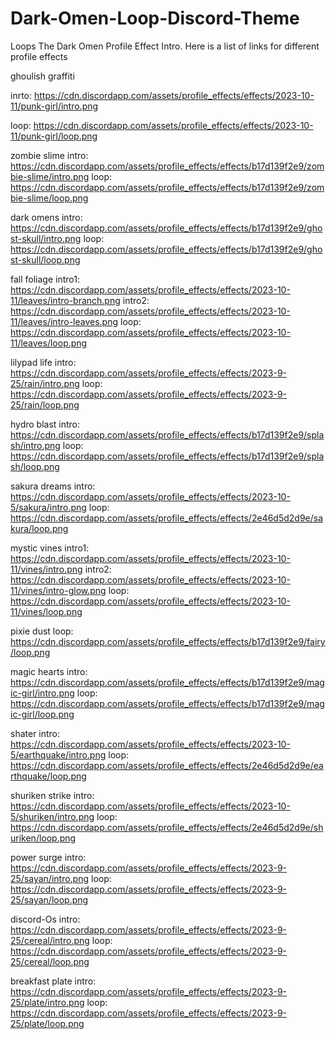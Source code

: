 # Dark-Omen-Loop-Discord-Theme
Loops The Dark Omen Profile Effect Intro.
Here is a list of links for different profile effects


ghoulish graffiti

inrto: https://cdn.discordapp.com/assets/profile_effects/effects/2023-10-11/punk-girl/intro.png

loop: https://cdn.discordapp.com/assets/profile_effects/effects/2023-10-11/punk-girl/loop.png

zombie slime
intro: https://cdn.discordapp.com/assets/profile_effects/effects/b17d139f2e9/zombie-slime/intro.png
loop: https://cdn.discordapp.com/assets/profile_effects/effects/b17d139f2e9/zombie-slime/loop.png

dark omens
intro: https://cdn.discordapp.com/assets/profile_effects/effects/b17d139f2e9/ghost-skull/intro.png
loop: https://cdn.discordapp.com/assets/profile_effects/effects/b17d139f2e9/ghost-skull/loop.png

fall foliage
intro1: https://cdn.discordapp.com/assets/profile_effects/effects/2023-10-11/leaves/intro-branch.png
intro2: https://cdn.discordapp.com/assets/profile_effects/effects/2023-10-11/leaves/intro-leaves.png
loop: https://cdn.discordapp.com/assets/profile_effects/effects/2023-10-11/leaves/loop.png

lilypad life
intro: https://cdn.discordapp.com/assets/profile_effects/effects/2023-9-25/rain/intro.png
loop: https://cdn.discordapp.com/assets/profile_effects/effects/2023-9-25/rain/loop.png

hydro blast
intro: https://cdn.discordapp.com/assets/profile_effects/effects/b17d139f2e9/splash/intro.png
loop: https://cdn.discordapp.com/assets/profile_effects/effects/b17d139f2e9/splash/loop.png

sakura dreams
intro: https://cdn.discordapp.com/assets/profile_effects/effects/2023-10-5/sakura/intro.png
loop: https://cdn.discordapp.com/assets/profile_effects/effects/2e46d5d2d9e/sakura/loop.png

mystic vines
intro1: https://cdn.discordapp.com/assets/profile_effects/effects/2023-10-11/vines/intro.png
intro2: https://cdn.discordapp.com/assets/profile_effects/effects/2023-10-11/vines/intro-glow.png
loop: https://cdn.discordapp.com/assets/profile_effects/effects/2023-10-11/vines/loop.png

pixie dust
loop: https://cdn.discordapp.com/assets/profile_effects/effects/b17d139f2e9/fairy/loop.png

magic hearts
intro: https://cdn.discordapp.com/assets/profile_effects/effects/b17d139f2e9/magic-girl/intro.png
loop: https://cdn.discordapp.com/assets/profile_effects/effects/b17d139f2e9/magic-girl/loop.png

shater
intro: https://cdn.discordapp.com/assets/profile_effects/effects/2023-10-5/earthquake/intro.png
loop: https://cdn.discordapp.com/assets/profile_effects/effects/2e46d5d2d9e/earthquake/loop.png

shuriken strike
intro: https://cdn.discordapp.com/assets/profile_effects/effects/2023-10-5/shuriken/intro.png
loop: https://cdn.discordapp.com/assets/profile_effects/effects/2e46d5d2d9e/shuriken/loop.png

power surge
intro: https://cdn.discordapp.com/assets/profile_effects/effects/2023-9-25/sayan/intro.png
loop: https://cdn.discordapp.com/assets/profile_effects/effects/2023-9-25/sayan/loop.png

discord-Os
intro: https://cdn.discordapp.com/assets/profile_effects/effects/2023-9-25/cereal/intro.png
loop: https://cdn.discordapp.com/assets/profile_effects/effects/2023-9-25/cereal/loop.png

breakfast plate
intro: https://cdn.discordapp.com/assets/profile_effects/effects/2023-9-25/plate/intro.png
loop: https://cdn.discordapp.com/assets/profile_effects/effects/2023-9-25/plate/loop.png
